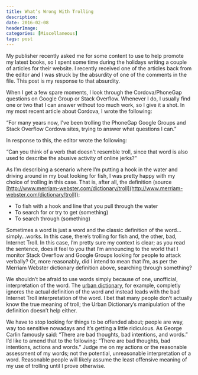 ```yaml
---
title: What’s Wrong With Trolling
description: 
date: 2016-02-08
headerImage: 
categories: [Miscellaneous]
tags: post
---
```


My publisher recently asked me for some content to use to help promote my latest books, so I spent some time during the holidays writing a couple of articles for their website. I recently received one of the articles back from the editor and I was struck by the absurdity of one of the comments in the file. This post is my response to that absurdity.

When I get a few spare moments, I look through the Cordova/PhoneGap questions on Google Group or Stack Overflow. Whenever I do, I usually find one or two that I can answer without too much work, so I give it a shot. In my most recent article about Cordova, I wrote the following:

“For many years now, I've been trolling the PhoneGap Google Groups and Stack Overflow Cordova sites, trying to answer what questions I can.”

In response to this, the editor wrote the following:

“Can you think of a verb that doesn't resemble troll, since that word is also used to describe the abusive activity of online jerks?”

As I’m describing a scenario where I’m putting a hook in the water and driving around in my boat looking for fish, I was pretty happy with my choice of trolling in this case. That is, after all, the definition (source [http://www.merriam-webster.com/dictionary/troll](http://www.merriam-webster.com/dictionary/troll)):

*   To fish with a hook and line that you pull through the water
*   To search for or try to get (something)
*   To search through (something)

Sometimes a word is just a word and the classic definition of the word…simply…works. In this case, there’s trolling for fish and, the other, bad, Internet Troll. In this case, I’m pretty sure my context is clear; as you read the sentence, does it feel to you that I’m announcing to the world that I monitor Stack Overflow and Google Groups looking for people to attack verbally? Or, more reasonably, did I intend to mean that I’m, as per the Merriam Webster dictionary definition above, searching through something?

We shouldn’t be afraid to use words simply because of one, unofficial, interpretation of the word. The [urban dictionary](http://www.urbandictionary.com/define.php?term=trolling), for example, completly ignores the actual definition of the word and instead leads with the bad Internet Troll interpretation of the word. I bet that many people don’t actually know the true meaning of troll; the Urban Dictionary’s manipulation of the definition doesn’t help either.

We have to stop looking for things to be offended about; people are way, way too sensitive nowadays and it’s getting a little ridiculous. As George Carlin famously said: “There are bad thoughts, bad intentions, and words.” I’d like to amend that to the following: “There are bad thoughts, bad intentions, actions and words.” Judge me on my actions or the reasonable assessment of my words; not the potential, unreasonable interpretation of a word. Reasonable people will likely assume the least offensive meaning of my use of trolling until I prove otherwise.